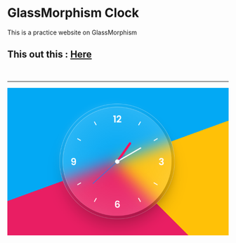 # GlassMorphism Clock

This is a practice website on GlassMorphism

## This out this : [Here](https://glassy-clock-444.netlify.app/)
<br>
<hr>
<img src="./img/Glass_clock.png">

